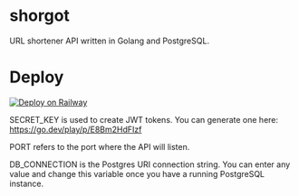 # shorgot 

URL shortener API written in Golang and PostgreSQL.

# Deploy

[![Deploy on Railway](https://railway.app/button.svg)](https://railway.app/new/template/6JdMnz)


SECRET_KEY is used to create JWT tokens. You can generate one here: https://go.dev/play/p/E8Bm2HdFIzf 

PORT refers to the port where the API will listen. 

DB_CONNECTION is the Postgres URI connection string. You can enter any value and change this variable once you have a running PostgreSQL instance. 
